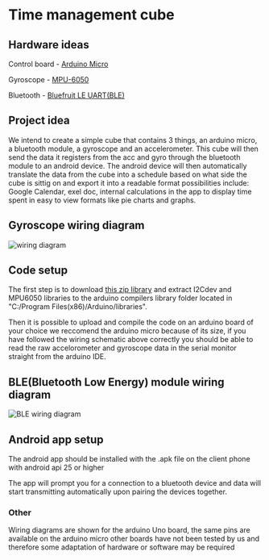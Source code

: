 # Time management cube

## Hardware ideas

Control board - [Arduino Micro]( https://store.arduino.cc/arduino-micro)

Gyroscope - [MPU-6050](https://www.sparkfun.com/products/11028)

Bluetooth - [Bluefruit LE UART(BLE)](https://www.adafruit.com/product/2479)

## Project idea

 We intend to create a simple cube that contains 3 things, an arduino micro, a bluetooth module, a gyroscope and an accelerometer. This cube will then send the data it registers from the acc and gyro through the bluetooth module to an android device. The android device will then automatically translate the data from the cube into a schedule based on what side the cube is sittig on and export it into a readable format possibilities include: Google Calendar, exel doc, internal calculations in the app to display time spent in easy to view formats like pie charts and graphs.


## Gyroscope wiring diagram
![wiring diagram](https://cdn.instructables.com/F8H/MG4X/IIYWU9A6/F8HMG4XIIYWU9A6.LARGE.jpg?auto=webp&width=836)


## Code setup
The first step is to download [this zip library](https://github.com/jrowberg/i2cdevlib/zipball/master) and extract I2Cdev and MPU6050 libraries to the arduino compilers library folder located in "C:/Program Files(x86)/Arduino/libraries".

Then it is possible to upload and compile the code on an arduino board of your choice we reccomend the arduino micro because of its size, if you have followed the wiring schematic above correctly you should be able to read the raw accelorometer and gyroscope data in the serial monitor straight from the arduino IDE.

## BLE(Bluetooth Low Energy) module wiring diagram
![BLE wiring diagram](https://cdn-learn.adafruit.com/assets/assets/000/025/182/large1024/adafruit_products_UARTFriend_bb.png?1430515112)

## Android app setup
The android app should be installed with the .apk file on the client phone with android api 25 or higher

The app will prompt you for a connection to a bluetooth device and data will start transmitting automatically upon pairing the devices together.

### Other
Wiring diagrams are shown for the arduino Uno board, the same pins are available on the arduino micro other boards have not been tested by us and therefore some adaptation of hardware or software may be required
